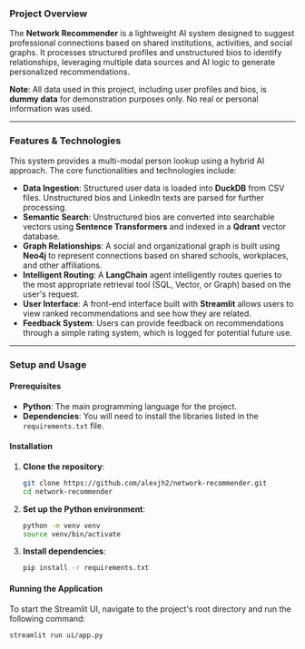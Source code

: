 ### Project Overview

The **Network Recommender** is a lightweight AI system designed to suggest professional connections based on shared institutions, activities, and social graphs. It processes structured profiles and unstructured bios to identify relationships, leveraging multiple data sources and AI logic to generate personalized recommendations.

**Note**: All data used in this project, including user profiles and bios, is **dummy data** for demonstration purposes only. No real or personal information was used.

---

### Features & Technologies

This system provides a multi-modal person lookup using a hybrid AI approach. The core functionalities and technologies include:

* **Data Ingestion**: Structured user data is loaded into **DuckDB** from CSV files. Unstructured bios and LinkedIn texts are parsed for further processing.
* **Semantic Search**: Unstructured bios are converted into searchable vectors using **Sentence Transformers** and indexed in a **Qdrant** vector database.
* **Graph Relationships**: A social and organizational graph is built using **Neo4j** to represent connections based on shared schools, workplaces, and other affiliations.
* **Intelligent Routing**: A **LangChain** agent intelligently routes queries to the most appropriate retrieval tool (SQL, Vector, or Graph) based on the user's request.
* **User Interface**: A front-end interface built with **Streamlit** allows users to view ranked recommendations and see how they are related.
* **Feedback System**: Users can provide feedback on recommendations through a simple rating system, which is logged for potential future use.

---

### Setup and Usage

#### Prerequisites

* **Python**: The main programming language for the project.
* **Dependencies**: You will need to install the libraries listed in the `requirements.txt` file.

#### Installation

1.  **Clone the repository**:
    ```bash
    git clone https://github.com/alexjh2/network-recommender.git
    cd network-recommender
    ```

2.  **Set up the Python environment**:
    ```bash
    python -m venv venv
    source venv/bin/activate
    ```

3.  **Install dependencies**:
    ```bash
    pip install -r requirements.txt
    ```

#### Running the Application

To start the Streamlit UI, navigate to the project's root directory and run the following command:

```bash
streamlit run ui/app.py
